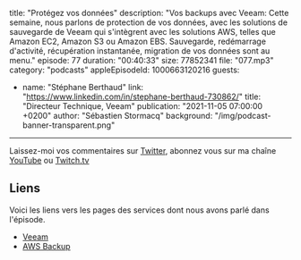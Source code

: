 title: "Protégez vos données"
description: "Vos backups avec Veeam: Cette semaine, nous parlons de protection de vos données, avec les solutions de sauvegarde de Veeam qui s'intègrent avec les solutions AWS, telles que Amazon EC2, Amazon S3 ou Amazon EBS. Sauvegarde, redémarrage d'activité, récupération instantanée, migration de vos données sont au menu."
episode: 77
duration: "00:40:33"
size: 77852341
file: "077.mp3"
category: "podcasts"
appleEpisodeId: 1000663120216
guests:
  - name: "Stéphane Berthaud"
    link: "https://www.linkedin.com/in/stephane-berthaud-730862/"
    title: "Directeur Technique, Veeam"
publication: "2021-11-05 07:00:00 +0200"
author: "Sébastien Stormacq"
background: "/img/podcast-banner-transparent.png"
---

Laissez-moi vos commentaires sur [Twitter](https://twitter.com/sebsto), abonnez vous sur ma chaîne [YouTube](https://www.youtube.com/sebsto) ou [Twitch.tv](https://www.twitch.tv/sebAWS)

## Liens

Voici les liens vers les pages des services dont nous avons parlé dans l'épisode.

- [Veeam](https://www.veeam.com)
- [AWS Backup](https://aws.amazon.com/backup-restore/)